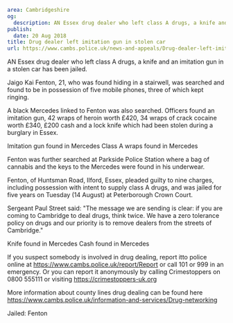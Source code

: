 ```yaml
area: Cambridgeshire
og:
  description: AN Essex drug dealer who left class A drugs, a knife and an imitation gun in a stolen car has been jailed.
publish:
  date: 20 Aug 2018
title: Drug dealer left imitation gun in stolen car
url: https://www.cambs.police.uk/news-and-appeals/Drug-dealer-left-imitation-gun-in-stolen-car-Fenton
```

AN Essex drug dealer who left class A drugs, a knife and an imitation gun in a stolen car has been jailed.

 Jaigo Kai Fenton, 21, who was found hiding in a stairwell, was searched and found to be in possession of five mobile phones, three of which kept ringing.

A black Mercedes linked to Fenton was also searched. Officers found an imitation gun, 42 wraps of heroin worth £420, 34 wraps of crack cocaine worth £340, £200 cash and a lock knife which had been stolen during a burglary in Essex.

Imitation gun found in Mercedes Class A wraps found in Mercedes

Fenton was further searched at Parkside Police Station where a bag of cannabis and the keys to the Mercedes were found in his underwear.

Fenton, of Huntsman Road, Ilford, Essex, pleaded guilty to nine charges, including possession with intent to supply class A drugs, and was jailed for five years on Tuesday (14 August) at Peterborough Crown Court.

Sergeant Paul Street said: "The message we are sending is clear: if you are coming to Cambridge to deal drugs, think twice. We have a zero tolerance policy on drugs and our priority is to remove dealers from the streets of Cambridge."

Knife found in Mercedes Cash found in Mercedes

If you suspect somebody is involved in drug dealing, report itto police online at https://www.cambs.police.uk/report/Report or call 101 or 999 in an emergency. Or you can report it anonymously by calling Crimestoppers on 0800 555111 or visiting https://crimestoppers-uk.org

More information about county lines drug dealing can be found here https://www.cambs.police.uk/information-and-services/Drug-networking

Jailed: Fenton
